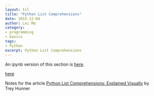 ```yaml
---
layout: til
title: "Python List Comprehensions"
date: 2015-12-04
author: Lei Ma
category:
- programming
- basics
tags:
- Python
excerpt: Python List Comprehensions
---
```


An ipynb version of this section is [here](https://github.com/emptymalei/emptymalei.github.io/blob/master/_posts/til/assets/programming/python_list_comprehensions.ipynb).

[here](../../assets/programming/python_list_comprehensions.ipynb)

Notes for the article [Python List Comprehensions: Explained Visually](http://treyhunner.com/2015/12/python-list-comprehensions-now-in-color/) by Trey Hunner
